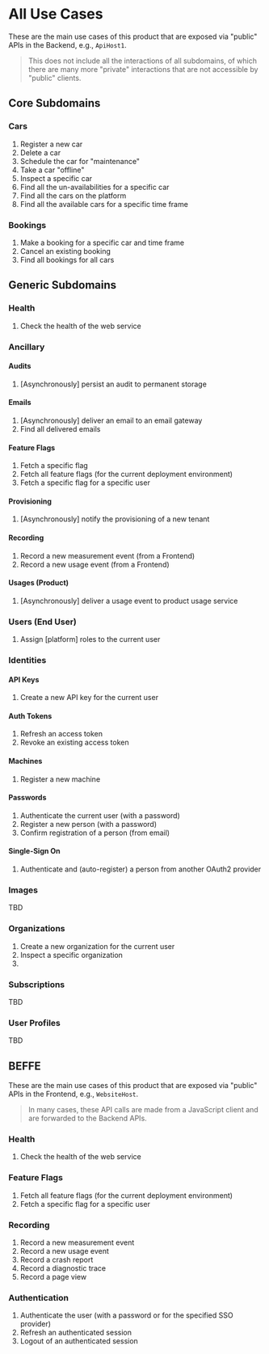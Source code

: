 # All Use Cases

These are the main use cases of this product that are exposed via "public" APIs in the Backend, e.g., `ApiHost1`.

> This does not include all the interactions of all subdomains, of which there are many more "private" interactions that are not accessible by "public" clients.

## Core Subdomains

### Cars

1. Register a new car
2. Delete a car
3. Schedule the car for "maintenance"
4. Take a car "offline"
5. Inspect a specific car
6. Find all the un-availabilities for a specific car
7. Find all the cars on the platform
8. Find all the available cars for a specific time frame

### Bookings

1. Make a booking for a specific car and time frame
2. Cancel an existing booking
3. Find all bookings for all cars

## Generic Subdomains

### Health

1. Check the health of the web service

### Ancillary

#### Audits

1. [Asynchronously] persist an audit to permanent storage

#### Emails

1. [Asynchronously] deliver an email to an email gateway
2. Find all delivered emails

#### Feature Flags

1. Fetch a specific flag
2. Fetch all feature flags (for the current deployment environment)
3. Fetch a specific flag for a specific user

#### Provisioning

1. [Asynchronously] notify the provisioning of a new tenant

#### Recording

1. Record a new measurement event (from a Frontend)
2. Record a new usage event (from a Frontend)

#### Usages (Product)

1. [Asynchronously] deliver a usage event to product usage service

### Users (End User)

1. Assign [platform] roles to the current user

### Identities

#### API Keys

1. Create a new API key for the current user

#### Auth Tokens

1. Refresh an access token
2. Revoke an existing access token

#### Machines

1. Register a new machine

#### Passwords

1. Authenticate the current user (with a password)
2. Register a new person (with a password)
3. Confirm registration of a person (from email)

#### Single-Sign On

1. Authenticate and (auto-register) a person from another OAuth2 provider

### Images

TBD

### Organizations

1. Create a new organization for the current user
2. Inspect a specific organization
3. 

### Subscriptions

TBD

### User Profiles

TBD

## BEFFE

These are the main use cases of this product that are exposed via "public" APIs in the Frontend, e.g., `WebsiteHost`.

> In many cases, these API calls are made from a JavaScript client and are forwarded to the Backend APIs.

### Health

1. Check the health of the web service

### Feature Flags

1. Fetch all feature flags (for the current deployment environment)
2. Fetch a specific flag for a specific user

### Recording

1. Record a new measurement event
2. Record a new usage event
3. Record a crash report
4. Record a diagnostic trace
5. Record a page view

### Authentication

1. Authenticate the user (with a password or for the specified SSO provider)
2. Refresh an authenticated session
3. Logout of an authenticated session 

